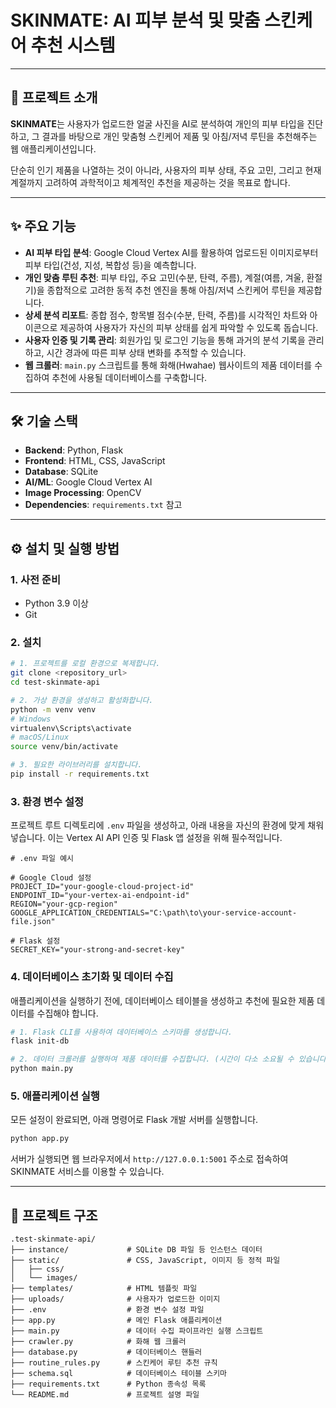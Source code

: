 # SKINMATE: AI 피부 분석 및 맞춤 스킨케어 추천 시스템

---

## 📖 프로젝트 소개

**SKINMATE**는 사용자가 업로드한 얼굴 사진을 AI로 분석하여 개인의 피부 타입을 진단하고, 그 결과를 바탕으로 개인 맞춤형 스킨케어 제품 및 아침/저녁 루틴을 추천해주는 웹 애플리케이션입니다.

단순히 인기 제품을 나열하는 것이 아니라, 사용자의 피부 상태, 주요 고민, 그리고 현재 계절까지 고려하여 과학적이고 체계적인 추천을 제공하는 것을 목표로 합니다.

---

## ✨ 주요 기능

- **AI 피부 타입 분석**: Google Cloud Vertex AI를 활용하여 업로드된 이미지로부터 피부 타입(건성, 지성, 복합성 등)을 예측합니다.
- **개인 맞춤 루틴 추천**: 피부 타입, 주요 고민(수분, 탄력, 주름), 계절(여름, 겨울, 환절기)을 종합적으로 고려한 동적 추천 엔진을 통해 아침/저녁 스킨케어 루틴을 제공합니다.
- **상세 분석 리포트**: 종합 점수, 항목별 점수(수분, 탄력, 주름)를 시각적인 차트와 아이콘으로 제공하여 사용자가 자신의 피부 상태를 쉽게 파악할 수 있도록 돕습니다.
- **사용자 인증 및 기록 관리**: 회원가입 및 로그인 기능을 통해 과거의 분석 기록을 관리하고, 시간 경과에 따른 피부 상태 변화를 추적할 수 있습니다.
- **웹 크롤러**: `main.py` 스크립트를 통해 화해(Hwahae) 웹사이트의 제품 데이터를 수집하여 추천에 사용될 데이터베이스를 구축합니다.

---

## 🛠️ 기술 스택

- **Backend**: Python, Flask
- **Frontend**: HTML, CSS, JavaScript
- **Database**: SQLite
- **AI/ML**: Google Cloud Vertex AI
- **Image Processing**: OpenCV
- **Dependencies**: `requirements.txt` 참고

---

## ⚙️ 설치 및 실행 방법

### 1. 사전 준비

- Python 3.9 이상
- Git

### 2. 설치

```bash
# 1. 프로젝트를 로컬 환경으로 복제합니다.
git clone <repository_url>
cd test-skinmate-api

# 2. 가상 환경을 생성하고 활성화합니다.
python -m venv venv
# Windows
virtualenv\Scripts\activate
# macOS/Linux
source venv/bin/activate

# 3. 필요한 라이브러리를 설치합니다.
pip install -r requirements.txt
```

### 3. 환경 변수 설정

프로젝트 루트 디렉토리에 `.env` 파일을 생성하고, 아래 내용을 자신의 환경에 맞게 채워넣습니다. 이는 Vertex AI API 인증 및 Flask 앱 설정을 위해 필수적입니다.

```env
# .env 파일 예시

# Google Cloud 설정
PROJECT_ID="your-google-cloud-project-id"
ENDPOINT_ID="your-vertex-ai-endpoint-id"
REGION="your-gcp-region"
GOOGLE_APPLICATION_CREDENTIALS="C:\path\to\your-service-account-file.json"

# Flask 설정
SECRET_KEY="your-strong-and-secret-key"
```

### 4. 데이터베이스 초기화 및 데이터 수집

애플리케이션을 실행하기 전에, 데이터베이스 테이블을 생성하고 추천에 필요한 제품 데이터를 수집해야 합니다.

```bash
# 1. Flask CLI를 사용하여 데이터베이스 스키마를 생성합니다.
flask init-db

# 2. 데이터 크롤러를 실행하여 제품 데이터를 수집합니다. (시간이 다소 소요될 수 있습니다)
python main.py
```

### 5. 애플리케이션 실행

모든 설정이 완료되면, 아래 명령어로 Flask 개발 서버를 실행합니다.

```bash
python app.py
```

서버가 실행되면 웹 브라우저에서 `http://127.0.0.1:5001` 주소로 접속하여 SKINMATE 서비스를 이용할 수 있습니다.

---

## 📂 프로젝트 구조

```
.test-skinmate-api/
├── instance/             # SQLite DB 파일 등 인스턴스 데이터
├── static/               # CSS, JavaScript, 이미지 등 정적 파일
│   ├── css/
│   └── images/
├── templates/            # HTML 템플릿 파일
├── uploads/              # 사용자가 업로드한 이미지
├── .env                  # 환경 변수 설정 파일
├── app.py                # 메인 Flask 애플리케이션
├── main.py               # 데이터 수집 파이프라인 실행 스크립트
├── crawler.py            # 화해 웹 크롤러
├── database.py           # 데이터베이스 핸들러
├── routine_rules.py      # 스킨케어 루틴 추천 규칙
├── schema.sql            # 데이터베이스 테이블 스키마
├── requirements.txt      # Python 종속성 목록
└── README.md             # 프로젝트 설명 파일
```